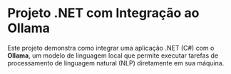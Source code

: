 # Projeto .NET com Integração ao Ollama

Este projeto demonstra como integrar uma aplicação .NET (C#) com o **Ollama**, um modelo de linguagem local que permite executar tarefas de processamento de linguagem natural (NLP) diretamente em sua máquina.
